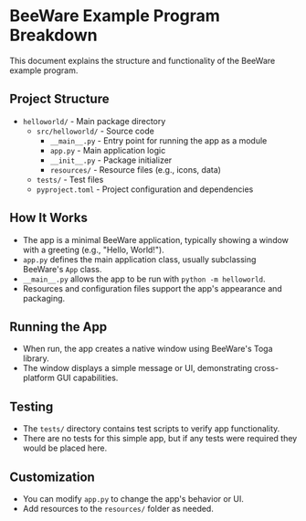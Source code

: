 # BeeWare Example Program Breakdown

This document explains the structure and functionality of the BeeWare example program.

## Project Structure
- `helloworld/` - Main package directory
  - `src/helloworld/` - Source code
    - `__main__.py` - Entry point for running the app as a module
    - `app.py` - Main application logic
    - `__init__.py` - Package initializer
    - `resources/` - Resource files (e.g., icons, data)
  - `tests/` - Test files
  - `pyproject.toml` - Project configuration and dependencies

## How It Works
- The app is a minimal BeeWare application, typically showing a window with a greeting (e.g., "Hello, World!").
- `app.py` defines the main application class, usually subclassing BeeWare's `App` class.
- `__main__.py` allows the app to be run with `python -m helloworld`.
- Resources and configuration files support the app's appearance and packaging.

## Running the App
- When run, the app creates a native window using BeeWare's Toga library.
- The window displays a simple message or UI, demonstrating cross-platform GUI capabilities.

## Testing
- The `tests/` directory contains test scripts to verify app functionality.
- There are no tests for this simple app, but if any tests were required they would be placed here.

## Customization
- You can modify `app.py` to change the app's behavior or UI.
- Add resources to the `resources/` folder as needed.
